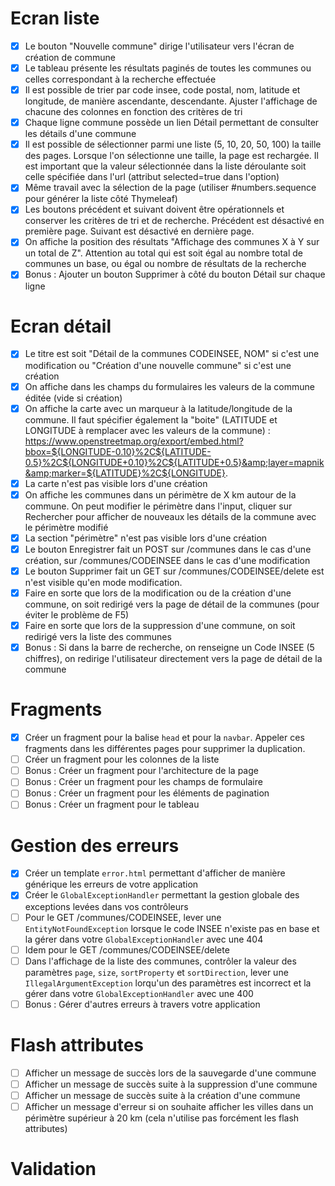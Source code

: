 # Ecran liste 

- [X] Le bouton "Nouvelle commune" dirige l'utilisateur vers l'écran de création de commune
- [X] Le tableau présente les résultats paginés de toutes les communes ou celles correspondant à la recherche effectuée
- [X] Il est possible de trier par code insee, code postal, nom, latitude et longitude, de manière ascendante, descendante. Ajuster l'affichage de chacune des colonnes en fonction des critères de tri
- [X] Chaque ligne commune possède un lien Détail permettant de consulter les détails d'une commune
- [X] Il est possible de sélectionner parmi une liste (5, 10, 20, 50, 100) la taille des pages. Lorsque l'on sélectionne une taille, la page est rechargée. Il est important que la valeur sélectionnée dans la liste déroulante soit celle spécifiée dans l'url (attribut selected=true dans l'option)
- [X] Même travail avec la sélection de la page (utiliser #numbers.sequence pour générer la liste côté Thymeleaf)
- [X] Les boutons précédent et suivant doivent être opérationnels et conserver les critères de tri et de recherche. Précédent est désactivé en première page. Suivant est désactivé en dernière page.
- [X] On affiche la position des résultats "Affichage des communes X à Y sur un total de Z". Attention au total qui est soit égal au nombre total de communes un base, ou égal ou nombre de résultats de la recherche
- [X] Bonus : Ajouter un bouton Supprimer à côté du bouton Détail sur chaque ligne

# Ecran détail
- [X] Le titre est soit "Détail de la communes CODEINSEE, NOM" si c'est une modification ou "Création d'une nouvelle commune" si c'est une création
- [X] On affiche dans les champs du formulaires les valeurs de la commune éditée (vide si création)
- [X] On affiche la carte avec un marqueur à la latitude/longitude de la commune. Il faut spécifier également la "boite" (LATITUDE et LONGITUDE à remplacer avec les valeurs de la commune) : https://www.openstreetmap.org/export/embed.html?bbox=${LONGITUDE-0.10}%2C${LATITUDE-0.5}%2C${LONGITUDE+0.10}%2C${LATITUDE+0.5}&amp;layer=mapnik&amp;marker=${LATITUDE}%2C${LONGITUDE}.
- [X] La carte n'est pas visible lors d'une création
- [X] On affiche les communes dans un périmètre de X km autour de la commune. On peut modifier le périmètre dans l'input, cliquer sur Rechercher pour afficher de nouveaux les détails de la commune avec le périmètre modifié
- [X] La section "périmètre" n'est pas visible lors d'une création
- [X] Le bouton Enregistrer fait un POST sur /communes dans le cas d'une création, sur /communes/CODEINSEE dans le cas d'une modification
- [X] Le bouton Supprimer fait un GET sur /communes/CODEINSEE/delete est n'est visible qu'en mode modification.
- [X] Faire en sorte que lors de la modification ou de la création d'une commune, on soit redirigé vers la page de détail de la communes (pour éviter le problème de F5)
- [X] Faire en sorte que lors de la suppression d'une commune, on soit redirigé vers la liste des communes
- [X] Bonus : Si dans la barre de recherche, on renseigne un Code INSEE (5 chiffres), on redirige l'utilisateur directement vers la page de détail de la commune

# Fragments
- [X] Créer un fragment pour la balise `head` et pour la `navbar`. Appeler ces fragments dans les différentes pages pour supprimer la duplication.
- [ ] Créer un fragment pour les colonnes de la liste
- [ ] Bonus : Créer un fragment pour l'architecture de la page
- [ ] Bonus : Créer un fragment pour les champs de formulaire
- [ ] Bonus : Créer un fragment pour les éléments de pagination
- [ ] Bonus : Créer un fragment pour le tableau

# Gestion des erreurs
- [X] Créer un template `error.html` permettant d'afficher de manière générique les erreurs de votre application
- [X] Créer le `GlobalExceptionHandler` permettant la gestion globale des exceptions levées dans vos contrôleurs
- [ ] Pour le GET /communes/CODEINSEE, lever une `EntityNotFoundException` lorsque le code INSEE n'existe pas en base et la gérer dans votre `GlobalExceptionHandler` avec une 404
- [ ] Idem pour le GET /communes/CODEINSEE/delete
- [ ] Dans l'affichage de la liste des communes, contrôler la valeur des paramètres `page`, `size`, `sortProperty` et `sortDirection`, lever une `IllegalArgumentException` lorqu'un des paramètres est incorrect et la gérer dans votre `GlobalExceptionHandler` avec une 400
- [ ] Bonus : Gérer d'autres erreurs à travers votre application

# Flash attributes
- [ ] Afficher un message de succès lors de la sauvegarde d'une commune
- [ ] Afficher un message de succès suite à la suppression d'une commune
- [ ] Afficher un message de succès suite à la création d'une commune
- [ ] Afficher un message d'erreur si on souhaite afficher les villes dans un périmètre supérieur à 20 km (cela n'utilise pas forcément les flash attributes)

# Validation